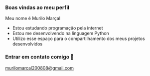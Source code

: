 ### Boas vindas ao meu perfil

Meu nome é Murilo Marçal

- Estou estudando programação pela internet
- Estou me desenvolvendo na linguagem Python
- Utilizo esse espaço para o compartilhamento dos meus projetos desenvolvidos

### Entrar em contato comigo 📮

murilomarcal200808@gmail.com
